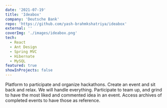 ```yaml
---
date: '2021-07-19'
title: 'Ideabox'
company: 'Deutsche Bank'
repo: 'https://github.com/yash-brahmkshatriya/ideabox'
external: ''
coverImg: './images/ideabox.png'
tech:
  - React
  - Ant Design
  - Spring MVC
  - Hibernate
  - MySQL
featured: true
showInProjects: false
---
```


Platform to participate and organize hackathons. Create an event and sit back and relax. We will handle everything. Participate to team up, and grind to have the most liked and commented idea in an event. Access archives of completed events to have those as reference.
